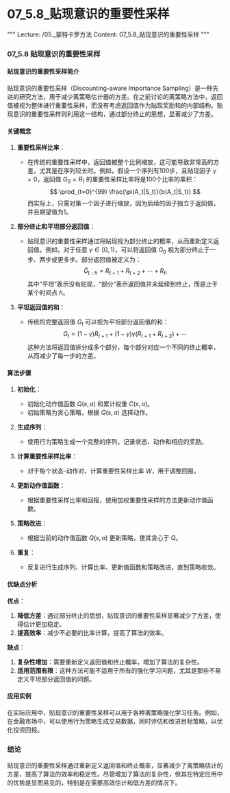 # 07_5.8_贴现意识的重要性采样

"""
Lecture: /05._蒙特卡罗方法
Content: 07_5.8_贴现意识的重要性采样
"""

### 07_5.8 贴现意识的重要性采样

#### 贴现意识的重要性采样简介

贴现意识的重要性采样（Discounting-aware Importance Sampling）是一种先进的研究方法，用于减少离策略估计器的方差。在之前讨论的离策略方法中，返回值被视为整体进行重要性采样，而没有考虑返回值作为贴现奖励和的内部结构。贴现意识的重要性采样则利用这一结构，通过部分终止的思想，显著减少了方差。

#### 关键概念

1. **重要性采样比率**：
   - 在传统的重要性采样中，返回值被整个比例缩放，这可能导致非常高的方差，尤其是在序列较长时。例如，假设一个序列有100步，且贴现因子 $\gamma = 0$，返回值 $G_0 = R_1$ 的重要性采样比率将是100个比率的乘积：
     $$
     \prod_{t=0}^{99} \frac{\pi(A_t|S_t)}{b(A_t|S_t)}
     $$
     而实际上，只需对第一个因子进行缩放，因为后续的因子独立于返回值，并且期望值为1。

2. **部分终止和平坦部分返回值**：
   - 贴现意识的重要性采样通过将贴现视为部分终止的概率，从而重新定义返回值。例如，对于任意 $\gamma \in [0, 1)$，可以将返回值 $G_0$ 视为部分终止于一步、两步或更多步。部分返回值被定义为：
     $$
     \bar{G}_{t:h} = R_{t+1} + R_{t+2} + \cdots + R_h
     $$
     其中“平坦”表示没有贴现，“部分”表示返回值并未延续到终止，而是止于某个时间点 $h$。

3. **平坦返回值的和**：
   - 传统的完整返回值 $G_t$ 可以视为平坦部分返回值的和：
     $$
     G_t = (1 - \gamma)R_{t+1} + (1 - \gamma)\gamma (R_{t+1} + R_{t+2}) + \cdots
     $$
     这种方法将返回值拆分成多个部分，每个部分对应一个不同的终止概率，从而减少了每一步的方差。

#### 算法步骤

1. **初始化**：
   - 初始化动作值函数 $Q(s, a)$ 和累计权重 $C(s, a)$。
   - 初始策略为贪心策略，根据 $Q(s, a)$ 选择动作。

2. **生成序列**：
   - 使用行为策略生成一个完整的序列，记录状态、动作和相应的奖励。

3. **计算重要性采样比率**：
   - 对于每个状态-动作对，计算重要性采样比率 $W$，用于调整回报。

4. **更新动作值函数**：
   - 根据重要性采样比率和回报，使用加权重要性采样的方法更新动作值函数。

5. **策略改进**：
   - 根据当前的动作值函数 $Q(s, a)$ 更新策略，使其贪心于 $Q$。

6. **重复**：
   - 反复进行生成序列、计算比率、更新值函数和策略改进，直到策略收敛。

#### 优缺点分析

**优点**：
1. **降低方差**：通过部分终止的思想，贴现意识的重要性采样显著减少了方差，使得估计更加稳定。
2. **提高效率**：减少不必要的比率计算，提高了算法的效率。

**缺点**：
1. **复杂性增加**：需要重新定义返回值和终止概率，增加了算法的复杂性。
2. **适用范围有限**：这种方法可能不适用于所有的强化学习问题，尤其是那些不易定义平坦部分返回值的问题。

#### 应用实例

在实际应用中，贴现意识的重要性采样可以用于各种离策略强化学习任务。例如，在金融市场中，可以使用行为策略生成交易数据，同时评估和改进目标策略，以优化投资回报。

### 结论

贴现意识的重要性采样通过重新定义返回值和终止概率，显著减少了离策略估计的方差，提高了算法的效率和稳定性。尽管增加了算法的复杂性，但其在特定应用中的优势是显而易见的，特别是在需要高效估计和低方差的情况下。